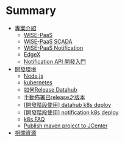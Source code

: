 # Summary

* [專案介紹](README.md)
  * [WISE-PaaS](wise-paas.md)
  * [WISE-PaaS SCADA](wise-paas-scada.md)
  * [WISE-PaaS Notification](wise-paas-notification.md)
  * [EdgeX](edgex.md)
  * [Notification API 開發入門](notification-api-kai-fa-ru-men.md)
* [開發環境](kai-fa-huan-jing.md)
  * [Node.js](kai-fa-huan-jing/nodejs.md)
  * [kubernetes](kai-fa-huan-jing/kubernetes.md)
  * [如何Release Datahub](kai-fa-huan-jing/hwoto-release-datahub.md)
  * [手動佈署已release之版本](kai-fa-huan-jing/k8s_deploy_released.md)
  * [\[開發階段使用\] datahub k8s deploy](kai-fa-huan-jing/k8s_datahub_dev.md)
  * [\[開發階段使用\] notification k8s deploy](kai-fa-huan-jing/k8s_notification_dev.md)
  * [k8s FAQ](kai-fa-huan-jing/k8s_FAQ.md)
  * [Publish maven project to JCenter](kai-fa-huan-jing/jcenter-maven-tutorial.md)
* [相關資源](xiang-guan-zi-yuan.md)

